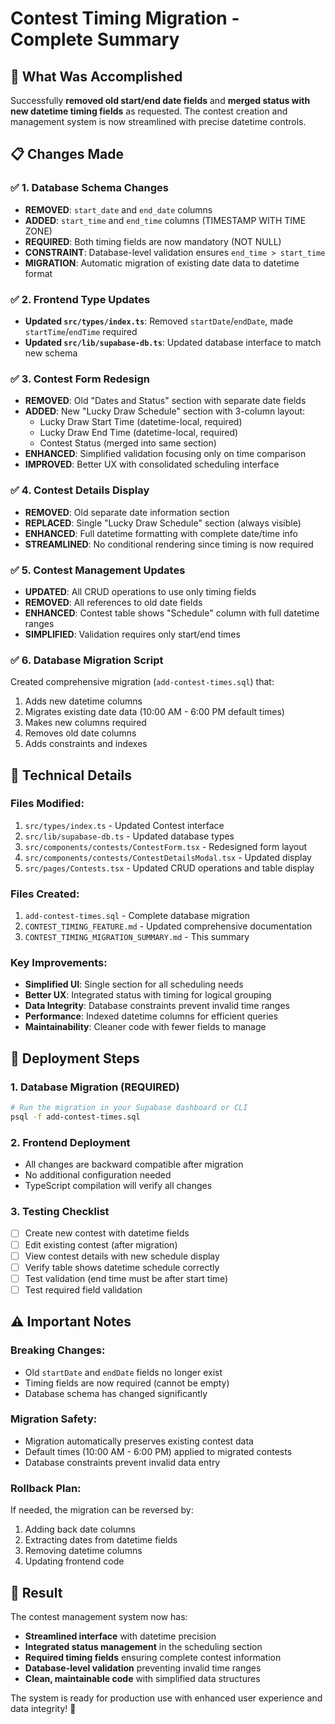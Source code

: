 # Contest Timing Migration - Complete Summary

## 🎯 **What Was Accomplished**

Successfully **removed old start/end date fields** and **merged status with new datetime timing fields** as requested. The contest creation and management system is now streamlined with precise datetime controls.

## 📋 **Changes Made**

### ✅ **1. Database Schema Changes**
- **REMOVED**: `start_date` and `end_date` columns
- **ADDED**: `start_time` and `end_time` columns (TIMESTAMP WITH TIME ZONE)
- **REQUIRED**: Both timing fields are now mandatory (NOT NULL)
- **CONSTRAINT**: Database-level validation ensures `end_time > start_time`
- **MIGRATION**: Automatic migration of existing date data to datetime format

### ✅ **2. Frontend Type Updates**
- **Updated `src/types/index.ts`**: Removed `startDate`/`endDate`, made `startTime`/`endTime` required
- **Updated `src/lib/supabase-db.ts`**: Updated database interface to match new schema

### ✅ **3. Contest Form Redesign**
- **REMOVED**: Old "Dates and Status" section with separate date fields
- **ADDED**: New "Lucky Draw Schedule" section with 3-column layout:
  - Lucky Draw Start Time (datetime-local, required)
  - Lucky Draw End Time (datetime-local, required)  
  - Contest Status (merged into same section)
- **ENHANCED**: Simplified validation focusing only on time comparison
- **IMPROVED**: Better UX with consolidated scheduling interface

### ✅ **4. Contest Details Display**
- **REMOVED**: Old separate date information section
- **REPLACED**: Single "Lucky Draw Schedule" section (always visible)
- **ENHANCED**: Full datetime formatting with complete date/time info
- **STREAMLINED**: No conditional rendering since timing is now required

### ✅ **5. Contest Management Updates**
- **UPDATED**: All CRUD operations to use only timing fields
- **REMOVED**: All references to old date fields
- **ENHANCED**: Contest table shows "Schedule" column with full datetime ranges
- **SIMPLIFIED**: Validation requires only start/end times

### ✅ **6. Database Migration Script**
Created comprehensive migration (`add-contest-times.sql`) that:
1. Adds new datetime columns
2. Migrates existing date data (10:00 AM - 6:00 PM default times)
3. Makes new columns required
4. Removes old date columns
5. Adds constraints and indexes

## 🔧 **Technical Details**

### **Files Modified:**
1. `src/types/index.ts` - Updated Contest interface
2. `src/lib/supabase-db.ts` - Updated database types
3. `src/components/contests/ContestForm.tsx` - Redesigned form layout
4. `src/components/contests/ContestDetailsModal.tsx` - Updated display
5. `src/pages/Contests.tsx` - Updated CRUD operations and table display

### **Files Created:**
1. `add-contest-times.sql` - Complete database migration
2. `CONTEST_TIMING_FEATURE.md` - Updated comprehensive documentation
3. `CONTEST_TIMING_MIGRATION_SUMMARY.md` - This summary

### **Key Improvements:**
- **Simplified UI**: Single section for all scheduling needs
- **Better UX**: Integrated status with timing for logical grouping
- **Data Integrity**: Database constraints prevent invalid time ranges
- **Performance**: Indexed datetime columns for efficient queries
- **Maintainability**: Cleaner code with fewer fields to manage

## 🚀 **Deployment Steps**

### **1. Database Migration (REQUIRED)**
```bash
# Run the migration in your Supabase dashboard or CLI
psql -f add-contest-times.sql
```

### **2. Frontend Deployment**
- All changes are backward compatible after migration
- No additional configuration needed
- TypeScript compilation will verify all changes

### **3. Testing Checklist**
- [ ] Create new contest with datetime fields
- [ ] Edit existing contest (after migration)
- [ ] View contest details with new schedule display
- [ ] Verify table shows datetime schedule correctly
- [ ] Test validation (end time must be after start time)
- [ ] Test required field validation

## ⚠️ **Important Notes**

### **Breaking Changes:**
- Old `startDate` and `endDate` fields no longer exist
- Timing fields are now required (cannot be empty)
- Database schema has changed significantly

### **Migration Safety:**
- Migration automatically preserves existing contest data
- Default times (10:00 AM - 6:00 PM) applied to migrated contests
- Database constraints prevent invalid data entry

### **Rollback Plan:**
If needed, the migration can be reversed by:
1. Adding back date columns
2. Extracting dates from datetime fields
3. Removing datetime columns
4. Updating frontend code

## 🎉 **Result**

The contest management system now has:
- **Streamlined interface** with datetime precision
- **Integrated status management** in the scheduling section
- **Required timing fields** ensuring complete contest information
- **Database-level validation** preventing invalid time ranges
- **Clean, maintainable code** with simplified data structures

The system is ready for production use with enhanced user experience and data integrity! 🚀
